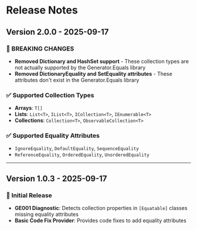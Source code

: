 # Release Notes

## Version 2.0.0 - 2025-09-17

### 🚨 BREAKING CHANGES
- **Removed Dictionary and HashSet support** - These collection types are not actually supported by the Generator.Equals library
- **Removed DictionaryEquality and SetEquality attributes** - These attributes don't exist in the Generator.Equals library

### ✅ Supported Collection Types
- **Arrays**: `T[]`
- **Lists**: `List<T>`, `IList<T>`, `ICollection<T>`, `IEnumerable<T>`
- **Collections**: `Collection<T>`, `ObservableCollection<T>`

### ✅ Supported Equality Attributes
- `IgnoreEquality`, `DefaultEquality`, `SequenceEquality`
- `ReferenceEquality`, `OrderedEquality`, `UnorderedEquality`

---

## Version 1.0.3 - 2025-09-17

### 🎉 Initial Release
- **GE001 Diagnostic**: Detects collection properties in `[Equatable]` classes missing equality attributes
- **Basic Code Fix Provider**: Provides code fixes to add equality attributes